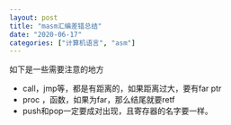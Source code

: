 ```yaml
---
layout: post
title: "masm汇编差错总结"
date: "2020-06-17"
categories: ["计算机语言", "asm"]
---
```


如下是一些需要注意的地方

- call，jmp等，都是有距离的，如果距离过大，要有far ptr
- proc ，函数，如果为far，那么结尾就要retf
- push和pop一定要成对出现，且寄存器的名字要一样。
